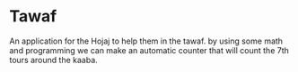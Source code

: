 # Tawaf
An application for the Hojaj to help them in the tawaf. by using some math and programming we can make an automatic counter that will count the 7th tours around the kaaba.

